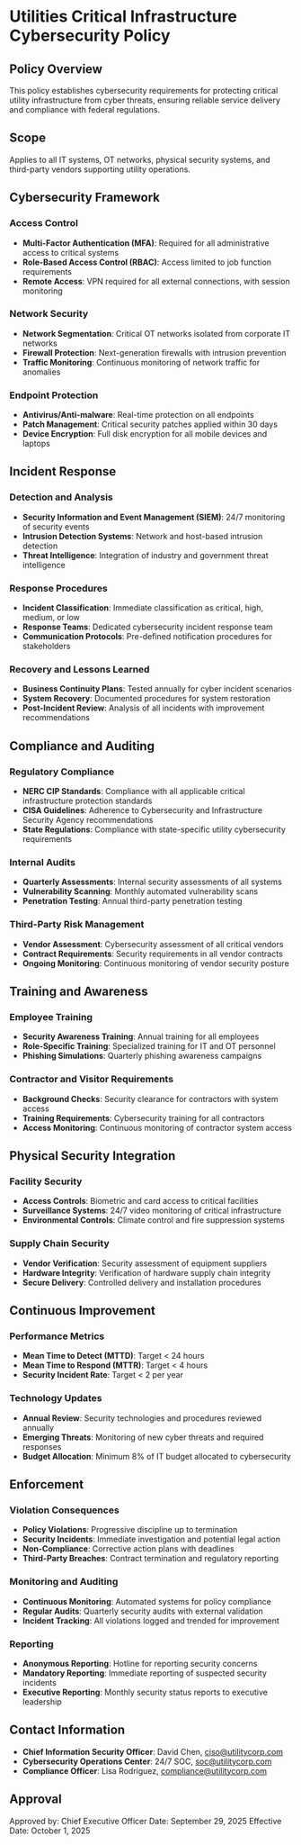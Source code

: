 # Utilities Critical Infrastructure Cybersecurity Policy

## Policy Overview
This policy establishes cybersecurity requirements for protecting critical utility infrastructure from cyber threats, ensuring reliable service delivery and compliance with federal regulations.

## Scope
Applies to all IT systems, OT networks, physical security systems, and third-party vendors supporting utility operations.

## Cybersecurity Framework

### Access Control
- **Multi-Factor Authentication (MFA)**: Required for all administrative access to critical systems
- **Role-Based Access Control (RBAC)**: Access limited to job function requirements
- **Remote Access**: VPN required for all external connections, with session monitoring

### Network Security
- **Network Segmentation**: Critical OT networks isolated from corporate IT networks
- **Firewall Protection**: Next-generation firewalls with intrusion prevention
- **Traffic Monitoring**: Continuous monitoring of network traffic for anomalies

### Endpoint Protection
- **Antivirus/Anti-malware**: Real-time protection on all endpoints
- **Patch Management**: Critical security patches applied within 30 days
- **Device Encryption**: Full disk encryption for all mobile devices and laptops

## Incident Response

### Detection and Analysis
- **Security Information and Event Management (SIEM)**: 24/7 monitoring of security events
- **Intrusion Detection Systems**: Network and host-based intrusion detection
- **Threat Intelligence**: Integration of industry and government threat intelligence

### Response Procedures
- **Incident Classification**: Immediate classification as critical, high, medium, or low
- **Response Teams**: Dedicated cybersecurity incident response team
- **Communication Protocols**: Pre-defined notification procedures for stakeholders

### Recovery and Lessons Learned
- **Business Continuity Plans**: Tested annually for cyber incident scenarios
- **System Recovery**: Documented procedures for system restoration
- **Post-Incident Review**: Analysis of all incidents with improvement recommendations

## Compliance and Auditing

### Regulatory Compliance
- **NERC CIP Standards**: Compliance with all applicable critical infrastructure protection standards
- **CISA Guidelines**: Adherence to Cybersecurity and Infrastructure Security Agency recommendations
- **State Regulations**: Compliance with state-specific utility cybersecurity requirements

### Internal Audits
- **Quarterly Assessments**: Internal security assessments of all systems
- **Vulnerability Scanning**: Monthly automated vulnerability scans
- **Penetration Testing**: Annual third-party penetration testing

### Third-Party Risk Management
- **Vendor Assessment**: Cybersecurity assessment of all critical vendors
- **Contract Requirements**: Security requirements in all vendor contracts
- **Ongoing Monitoring**: Continuous monitoring of vendor security posture

## Training and Awareness

### Employee Training
- **Security Awareness Training**: Annual training for all employees
- **Role-Specific Training**: Specialized training for IT and OT personnel
- **Phishing Simulations**: Quarterly phishing awareness campaigns

### Contractor and Visitor Requirements
- **Background Checks**: Security clearance for contractors with system access
- **Training Requirements**: Cybersecurity training for all contractors
- **Access Monitoring**: Continuous monitoring of contractor system access

## Physical Security Integration

### Facility Security
- **Access Controls**: Biometric and card access to critical facilities
- **Surveillance Systems**: 24/7 video monitoring of critical infrastructure
- **Environmental Controls**: Climate control and fire suppression systems

### Supply Chain Security
- **Vendor Verification**: Security assessment of equipment suppliers
- **Hardware Integrity**: Verification of hardware supply chain integrity
- **Secure Delivery**: Controlled delivery and installation procedures

## Continuous Improvement

### Performance Metrics
- **Mean Time to Detect (MTTD)**: Target < 24 hours
- **Mean Time to Respond (MTTR)**: Target < 4 hours
- **Security Incident Rate**: Target < 2 per year

### Technology Updates
- **Annual Review**: Security technologies and procedures reviewed annually
- **Emerging Threats**: Monitoring of new cyber threats and required responses
- **Budget Allocation**: Minimum 8% of IT budget allocated to cybersecurity

## Enforcement

### Violation Consequences
- **Policy Violations**: Progressive discipline up to termination
- **Security Incidents**: Immediate investigation and potential legal action
- **Non-Compliance**: Corrective action plans with deadlines
- **Third-Party Breaches**: Contract termination and regulatory reporting

### Monitoring and Auditing
- **Continuous Monitoring**: Automated systems for policy compliance
- **Regular Audits**: Quarterly security audits with external validation
- **Incident Tracking**: All violations logged and trended for improvement

### Reporting
- **Anonymous Reporting**: Hotline for reporting security concerns
- **Mandatory Reporting**: Immediate reporting of suspected security incidents
- **Executive Reporting**: Monthly security status reports to executive leadership

## Contact Information
- **Chief Information Security Officer**: David Chen, ciso@utilitycorp.com
- **Cybersecurity Operations Center**: 24/7 SOC, soc@utilitycorp.com
- **Compliance Officer**: Lisa Rodriguez, compliance@utilitycorp.com

## Approval
Approved by: Chief Executive Officer
Date: September 29, 2025
Effective Date: October 1, 2025